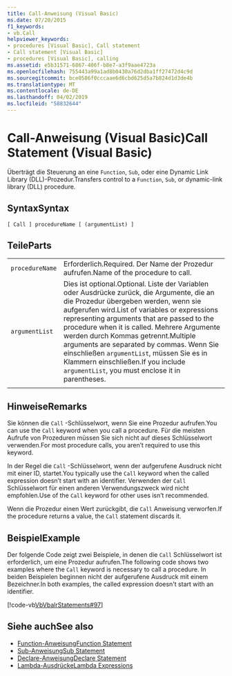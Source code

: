 ```yaml
---
title: Call-Anweisung (Visual Basic)
ms.date: 07/20/2015
f1_keywords:
- vb.Call
helpviewer_keywords:
- procedures [Visual Basic], Call statement
- Call statement [Visual Basic]
- procedures [Visual Basic], calling
ms.assetid: e5b31571-6867-406f-b8e7-a3f9aae4723a
ms.openlocfilehash: 755443a99a1ad8b0430a76d2dba1ff27472d4c9d
ms.sourcegitcommit: bce0586f0cccaae6d6cbd625d5a7b824d1d3de4b
ms.translationtype: MT
ms.contentlocale: de-DE
ms.lasthandoff: 04/02/2019
ms.locfileid: "58832644"
---
```

# <a name="call-statement-visual-basic"></a><span data-ttu-id="a3d39-102">Call-Anweisung (Visual Basic)</span><span class="sxs-lookup"><span data-stu-id="a3d39-102">Call Statement (Visual Basic)</span></span>
<span data-ttu-id="a3d39-103">Überträgt die Steuerung an eine `Function`, `Sub`, oder eine Dynamic Link Library (DLL)-Prozedur.</span><span class="sxs-lookup"><span data-stu-id="a3d39-103">Transfers control to a `Function`, `Sub`, or dynamic-link library (DLL) procedure.</span></span>  
  
## <a name="syntax"></a><span data-ttu-id="a3d39-104">Syntax</span><span class="sxs-lookup"><span data-stu-id="a3d39-104">Syntax</span></span>  
  
```  
[ Call ] procedureName [ (argumentList) ]  
```  
  
## <a name="parts"></a><span data-ttu-id="a3d39-105">Teile</span><span class="sxs-lookup"><span data-stu-id="a3d39-105">Parts</span></span>  
|||
|---|---|
|`procedureName`|<span data-ttu-id="a3d39-106">Erforderlich.</span><span class="sxs-lookup"><span data-stu-id="a3d39-106">Required.</span></span> <span data-ttu-id="a3d39-107">Der Name der Prozedur aufrufen.</span><span class="sxs-lookup"><span data-stu-id="a3d39-107">Name of the procedure to call.</span></span>|
|`argumentList`|<span data-ttu-id="a3d39-108">Dies ist optional.</span><span class="sxs-lookup"><span data-stu-id="a3d39-108">Optional.</span></span> <span data-ttu-id="a3d39-109">Liste der Variablen oder Ausdrücke zurück, die Argumente, die an die Prozedur übergeben werden, wenn sie aufgerufen wird.</span><span class="sxs-lookup"><span data-stu-id="a3d39-109">List of variables or expressions representing arguments that are passed to the procedure when it is called.</span></span> <span data-ttu-id="a3d39-110">Mehrere Argumente werden durch Kommas getrennt.</span><span class="sxs-lookup"><span data-stu-id="a3d39-110">Multiple arguments are separated by commas.</span></span> <span data-ttu-id="a3d39-111">Wenn Sie einschließen `argumentList`, müssen Sie es in Klammern einschließen.</span><span class="sxs-lookup"><span data-stu-id="a3d39-111">If you include `argumentList`, you must enclose it in parentheses.</span></span>|
|||
  
## <a name="remarks"></a><span data-ttu-id="a3d39-112">Hinweise</span><span class="sxs-lookup"><span data-stu-id="a3d39-112">Remarks</span></span>  
 <span data-ttu-id="a3d39-113">Sie können die `Call` -Schlüsselwort, wenn Sie eine Prozedur aufrufen.</span><span class="sxs-lookup"><span data-stu-id="a3d39-113">You can use the `Call` keyword when you call a procedure.</span></span> <span data-ttu-id="a3d39-114">Für die meisten Aufrufe von Prozeduren müssen Sie sich nicht auf dieses Schlüsselwort verwenden.</span><span class="sxs-lookup"><span data-stu-id="a3d39-114">For most procedure calls, you aren’t required to use this  keyword.</span></span>  
  
 <span data-ttu-id="a3d39-115">In der Regel die `Call` -Schlüsselwort, wenn der aufgerufene Ausdruck nicht mit einer ID, startet.</span><span class="sxs-lookup"><span data-stu-id="a3d39-115">You typically use the `Call` keyword when the called expression doesn’t start with an identifier.</span></span> <span data-ttu-id="a3d39-116">Verwenden der `Call` Schlüsselwort für einen anderen Verwendungszweck wird nicht empfohlen.</span><span class="sxs-lookup"><span data-stu-id="a3d39-116">Use of the `Call` keyword for other uses isn’t recommended.</span></span>  
  
 <span data-ttu-id="a3d39-117">Wenn die Prozedur einen Wert zurückgibt, die `Call` Anweisung verworfen.</span><span class="sxs-lookup"><span data-stu-id="a3d39-117">If the procedure returns a value, the `Call` statement discards it.</span></span>  
  
## <a name="example"></a><span data-ttu-id="a3d39-118">Beispiel</span><span class="sxs-lookup"><span data-stu-id="a3d39-118">Example</span></span>  
 <span data-ttu-id="a3d39-119">Der folgende Code zeigt zwei Beispiele, in denen die `Call` Schlüsselwort ist erforderlich, um eine Prozedur aufrufen.</span><span class="sxs-lookup"><span data-stu-id="a3d39-119">The following code shows two examples where the `Call` keyword is necessary to call a procedure.</span></span> <span data-ttu-id="a3d39-120">In beiden Beispielen beginnen nicht der aufgerufene Ausdruck mit einem Bezeichner.</span><span class="sxs-lookup"><span data-stu-id="a3d39-120">In both examples, the called expression doesn't start with an identifier.</span></span>  
  
 [!code-vb[VbVbalrStatements#97](~/samples/snippets/visualbasic/VS_Snippets_VBCSharp/VbVbalrStatements/VB/Class1.vb#97)]  
  
## <a name="see-also"></a><span data-ttu-id="a3d39-121">Siehe auch</span><span class="sxs-lookup"><span data-stu-id="a3d39-121">See also</span></span>

- [<span data-ttu-id="a3d39-122">Function-Anweisung</span><span class="sxs-lookup"><span data-stu-id="a3d39-122">Function Statement</span></span>](../../../visual-basic/language-reference/statements/function-statement.md)
- [<span data-ttu-id="a3d39-123">Sub-Anweisung</span><span class="sxs-lookup"><span data-stu-id="a3d39-123">Sub Statement</span></span>](../../../visual-basic/language-reference/statements/sub-statement.md)
- [<span data-ttu-id="a3d39-124">Declare-Anweisung</span><span class="sxs-lookup"><span data-stu-id="a3d39-124">Declare Statement</span></span>](../../../visual-basic/language-reference/statements/declare-statement.md)
- [<span data-ttu-id="a3d39-125">Lambda-Ausdrücke</span><span class="sxs-lookup"><span data-stu-id="a3d39-125">Lambda Expressions</span></span>](../../../visual-basic/programming-guide/language-features/procedures/lambda-expressions.md)
